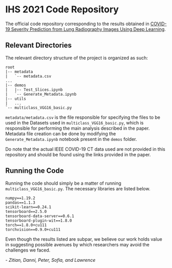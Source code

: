 # IHS 2021 Code Repository

The official code repository corresponding to the results obtained in [COVID-19 Severity Prediction from Lung Radiography Images Using Deep Learning](./IHS_2021_Submission.pdf).

## Relevant Directories

The relevant directory structure of the project is organized as such:

```
root
|-- metadata
|   `-- metadata.csv
...
|-- demos
|   |-- Test_Slices.ipynb
|   `-- Generate_Metadata.ipynb
|-- utils
|   ...
`-- multiclass_VGG16_basic.py
```

`metadata/metadata.csv` is the file responsible for specifying the files to be used in the Datasets used in `multiclass_VGG16_basic.py`, which is responsible for performing the main analysis described in the paper. Metadata file creation can be done by modifying the `Generate_Metadata.ipynb` notebook present in the `demos` folder.

Do note that the actual IEEE COVID-19 CT data used are not provided in this repository and should be found using the links provided in the paper.

## Running the Code

Running the code should simply be a matter of running `multiclass_VGG16_basic.py`. The necessary libraries are listed below.

```
numpy==1.19.2
pandas==1.1.3
scikit-learn==0.24.1
tensorboard==2.5.0
tensorboard-data-server==0.6.1
tensorboard-plugin-wit==1.8.0
torch==1.8.0+cu111
torchvision==0.9.0+cu111
```

Even though the results listed are subpar, we believe our work holds value in suggesting possible avenues by which researchers may avoid the challenges we faced.

*- Zitian, Danni, Peter, Sofia, and Lawrence*
